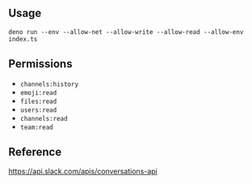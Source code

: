 ## Usage

```
deno run --env --allow-net --allow-write --allow-read --allow-env index.ts
```

## Permissions

- `channels:history`
- `emoji:read`
- `files:read`
- `users:read`
- `channels:read`
- `team:read`

## Reference

https://api.slack.com/apis/conversations-api